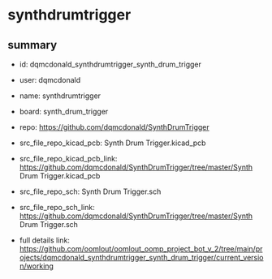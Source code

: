 # synthdrumtrigger
 
## summary 
* id: dqmcdonald_synthdrumtrigger_synth_drum_trigger
* user: dqmcdonald
* name: synthdrumtrigger
* board: synth_drum_trigger
* repo: https://github.com/dqmcdonald/SynthDrumTrigger
* src_file_repo_kicad_pcb: Synth Drum Trigger.kicad_pcb
* src_file_repo_kicad_pcb_link: https://github.com/dqmcdonald/SynthDrumTrigger/tree/master/Synth Drum Trigger.kicad_pcb


* src_file_repo_sch: Synth Drum Trigger.sch
* src_file_repo_sch_link: https://github.com/dqmcdonald/SynthDrumTrigger/tree/master/Synth Drum Trigger.sch
* full details link: https://github.com/oomlout/oomlout_oomp_project_bot_v_2/tree/main/projects/dqmcdonald_synthdrumtrigger_synth_drum_trigger/current_version/working  






